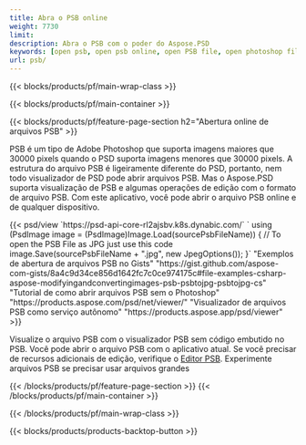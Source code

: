 ```yaml
---
title: Abra o PSB online
weight: 7730
limit: 
description: Abra o PSB com o poder do Aspose.PSD
keywords: [open psb, open psb online, open PSB file, open photoshop file, preview psb]
url: psb/
---
```


{{< blocks/products/pf/main-wrap-class >}}

{{< blocks/products/pf/main-container >}}

{{< blocks/products/pf/feature-page-section h2="Abertura online de arquivos PSB" >}}
<p>PSB é um tipo de Adobe Photoshop que suporta imagens maiores que 30000 pixels quando o PSD suporta imagens menores que 30000 pixels. A estrutura do arquivo PSB é ligeiramente diferente do PSD, portanto, nem todo visualizador de PSD pode abrir arquivos PSB. Mas o Aspose.PSD suporta visualização de PSB e algumas operações de edição com o formato de arquivo PSB. Com este aplicativo, você pode abrir o arquivo PSB online e de qualquer dispositivo.</p>
{{< psd/view `https://psd-api-core-rl2ajsbv.k8s.dynabic.com/` 
`    using (PsdImage image = (PsdImage)Image.Load(sourcePsbFileName))
    {
	    // To open the PSB File as JPG just use this code
        image.Save(sourcePsbFileName + ".jpg",  new JpegOptions());
    }` 
"Exemplos de abertura de arquivos PSB no Gists" "https://gist.github.com/aspose-com-gists/8a4c9d34ce856d1642fc7c0ce974175c#file-examples-csharp-aspose-modifyingandconvertingimages-psb-psbtojpg-psbtojpg-cs" 
"Tutorial de como abrir arquivos PSB sem o Photoshop" "https://products.aspose.com/psd/net/viewer/" 
"Visualizador de arquivos PSB como serviço autônomo" "https://products.aspose.app/psd/viewer" >}}
<p>Visualize o arquivo PSB com o visualizador PSB sem código embutido no PSB. Você pode abrir o arquivo PSB com o aplicativo atual. Se você precisar de recursos adicionais de edição, verifique o <a href="https://products.aspose.app/psd/template-editor">Editor PSB</a>. Experimente arquivos PSB se precisar usar arquivos grandes</p>
{{< /blocks/products/pf/feature-page-section >}}
{{< /blocks/products/pf/main-container >}}


{{< /blocks/products/pf/main-wrap-class >}}

{{< blocks/products/products-backtop-button >}}
